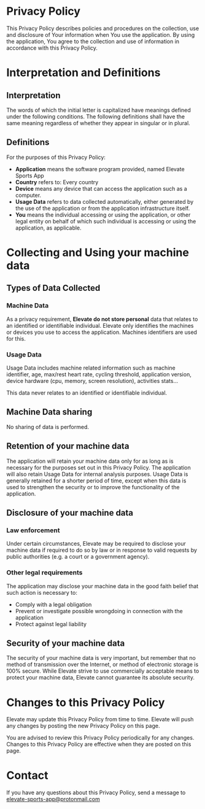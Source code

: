 # Privacy Policy

This Privacy Policy describes policies and procedures on the collection, use and disclosure of Your information when You use the application. By using the application, You agree to the collection and use of information in accordance with this Privacy Policy.

# Interpretation and Definitions

## Interpretation

The words of which the initial letter is capitalized have meanings defined under the following conditions. The following definitions shall have the same meaning regardless of whether they appear in singular or in plural.

## Definitions

For the purposes of this Privacy Policy:

- __Application__ means the software program provided, named Elevate Sports App
- __Country__ refers to:  Every country
- __Device__ means any device that can access the application such as a computer.
- __Usage Data__ refers to data collected automatically, either generated by the use of the application or from the application infrastructure itself.
- __You__ means the individual accessing or using the application, or other legal entity on behalf of which such individual is accessing or using the application, as applicable.

# Collecting and Using your machine data

## Types of Data Collected

### Machine Data

As a privacy requirement, **Elevate do not store personal** data that relates to an identified or identifiable individual. Elevate only identifies the machines or devices you use to access the application. Machines identifiers are used for this.

### Usage Data

Usage Data includes machine related information such as machine identifier, age, max/rest heart rate, cycling threshold, application version, device hardware (cpu, memory, screen resolution), activities stats...

This data never relates to an identified or identifiable individual.

## Machine Data sharing

No sharing of data is performed.

## Retention of your machine data

The application will retain your machine data only for as long as is necessary for the purposes set out in this Privacy Policy. The application will also retain Usage Data for internal analysis purposes. Usage Data is generally retained for a shorter period of time, except when this data is used to strengthen the security or to improve the functionality of the application.

## Disclosure of your machine data

### Law enforcement

Under certain circumstances, Elevate may be required to disclose your machine data if required to do so by law or in response to valid requests by public authorities (e.g. a court or a government agency).

### Other legal requirements

The application may disclose your machine data in the good faith belief that such action is necessary to:

- Comply with a legal obligation
- Prevent or investigate possible wrongdoing in connection with the application
- Protect against legal liability

## Security of your machine data

The security of your machine data is very important, but remember that no method of transmission over the Internet, or method of electronic storage is 100% secure. While Elevate strive to use commercially acceptable means to protect your machine data, Elevate cannot guarantee its absolute security.

# Changes to this Privacy Policy

Elevate may update this Privacy Policy from time to time. Elevate will push any changes by posting the new Privacy Policy on this page.

You are advised to review this Privacy Policy periodically for any changes. Changes to this Privacy Policy are effective when they are posted on this page.

# Contact

If you have any questions about this Privacy Policy, send a message to elevate-sports-app@protonmail.com
